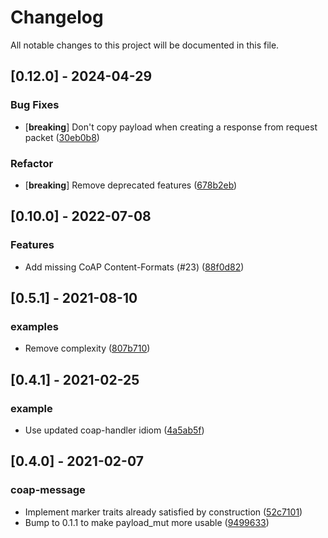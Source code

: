 # Changelog

All notable changes to this project will be documented in this file.

## [0.12.0] - 2024-04-29

### Bug Fixes

- [**breaking**] Don't copy payload when creating a response from request packet ([30eb0b8](https://github.com/martindisch/coap-lite/commit/30eb0b84b23cd8d97135e91431b99a0982d245ae))

### Refactor

- [**breaking**] Remove deprecated features ([678b2eb](https://github.com/martindisch/coap-lite/commit/678b2eb133830e63ef4f813326356e9760436005))

## [0.10.0] - 2022-07-08

### Features

- Add missing CoAP Content-Formats (#23) ([88f0d82](https://github.com/martindisch/coap-lite/commit/88f0d82bd74121e8615b192ab822c7f76dc1cb35))

## [0.5.1] - 2021-08-10

### examples

- Remove complexity ([807b710](https://github.com/martindisch/coap-lite/commit/807b710e5866b09b4f685896e970386b5e8f1f71))

## [0.4.1] - 2021-02-25

### example

- Use updated coap-handler idiom ([4a5ab5f](https://github.com/martindisch/coap-lite/commit/4a5ab5f500cd039791c23fc86fef59653f7daed8))

## [0.4.0] - 2021-02-07

### coap-message

- Implement marker traits already satisfied by construction ([52c7101](https://github.com/martindisch/coap-lite/commit/52c7101f934cc89ba625febbbb6cea4a57902255))
- Bump to 0.1.1 to make payload_mut more usable ([9499633](https://github.com/martindisch/coap-lite/commit/94996336f641169415bc392d8533df75b09ba439))

<!-- generated by git-cliff -->
